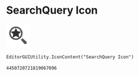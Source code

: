 # SearchQuery Icon
![](/img/SearchQuery%20Icon.png)

``` CSharp
EditorGUIUtility.IconContent("SearchQuery Icon")
```
```
4450720721819067096
```
